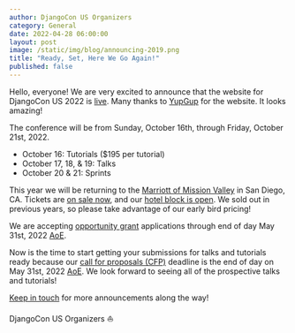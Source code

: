 ```yaml
---
author: DjangoCon US Organizers
category: General
date: 2022-04-28 06:00:00
layout: post
image: /static/img/blog/announcing-2019.png
title: "Ready, Set, Here We Go Again!"
published: false
---
```

Hello, everyone!
We are very excited to announce that the website for DjangoCon US 2022 is [live](https://2022.djangocon.us).
Many thanks to [YupGup](http://yupgup.com/) for the website.
It looks amazing!

The conference will be from Sunday, October 16th, through Friday, October 21st, 2022.

- October 16: Tutorials ($195 per tutorial)
- October 17, 18, &amp; 19: Talks
- October 20 &amp; 21: Sprints

This year we will be returning to the [Marriott of Mission Valley](https://2022.djangocon.us/venue/) in San Diego, CA.
Tickets are [on sale now](https://ti.to/defna/djangocon-us-2022), and our [hotel block is open](https://www.marriott.com/events/start.mi?id=1642551494496&key=GRP).
We sold out in previous years, so please take advantage of our early bird pricing!

We are accepting [opportunity grant](https://2022.djangocon.us/opportunity-grants/) applications through end of day May 31st, 2022 [AoE](https://time.is/compare/0000_31_May_2022_in_Anywhere_on_Earth).

Now is the time to start getting your submissions for talks and tutorials ready because our [call for proposals (CFP)](https://2022.djangocon.us/speaking/) deadline is the end of day on May 31st, 2022 [AoE](https://time.is/compare/0000_31_May_2022_in_Anywhere_on_Earth).
We look forward to seeing all of the prospective talks and tutorials!

[Keep in touch](https://twitter.com/djangocon) for more announcements along the way!

DjangoCon US Organizers :sailboat:
